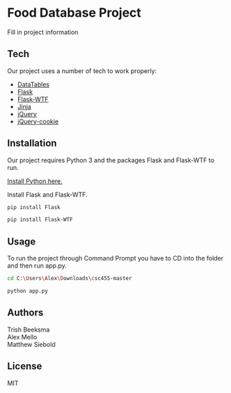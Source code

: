 # Food Database Project
Fill in project information

## Tech
Our project uses a number of tech to work properly:
* [DataTables]
* [Flask]
* [Flask-WTF]
* [Jinja]
* [jQuery]
* [jQuery-cookie]

## Installation
Our project requires Python 3 and the packages Flask and Flask-WTF to run.

[Install Python here.](https://www.python.org/downloads/)

Install Flask and Flask-WTF.

```sh
pip install Flask
```

```sh
pip install Flask-WTF
```

## Usage
To run the project through Command Prompt you have to CD into the folder and then run app.py.
```sh
cd C:\Users\Alex\Downloads\csc455-master
```

```sh
python app.py
```

## Authors
Trish Beeksma \
Alex Mello \
Matthew Siebold


## License
MIT






[//]: # (These are reference links used in the body of this note and get stripped out when the markdown processor does its job. There is no need to format nicely because it shouldn't be seen. Thanks SO - http://stackoverflow.com/questions/4823468/store-comments-in-markdown-syntax)


   [Flask]: <https://github.com/joemccann/dillinger>
   [Flask-WTF]: <https://github.com/lepture/flask-wtf>
   [Jinja]: https://github.com/pallets/jinja
   [jQuery]: <http://jquery.com>
   [jQuery-cookie]: <http://jquery.com>
   [DataTables]: <https://github.com/DataTables/DataTables>
